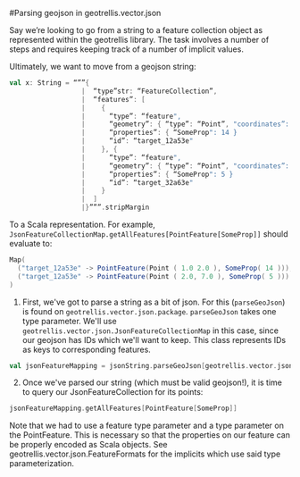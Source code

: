 #Parsing geojson in geotrellis.vector.json


Say we’re looking to go from a string to a feature collection object as represented within the geotrellis library. The task involves a number of steps and requires keeping track of a number of implicit values.

Ultimately, we want to move from a geojson string:
```Scala
val x: String = “””{
                  |  “type”str: “FeatureCollection”,
                  |  “features”: [
                  |    {
                  |      “type”: “feature",
                  |      “geometry”: { “type”: “Point”, "coordinates”: [1.0, 2.0] },
                  |      “properties”: { “SomeProp": 14 }
                  |      “id”: “target_12a53e"
                  |    }, {
                  |      “type”: “feature",
                  |      “geometry”: { “type”: “Point”, "coordinates”: [2.0, 7.0] },
                  |      “properties”: { “SomeProp": 5 }
                  |      “id”: “target_32a63e"
                  |    }
                  |  ]
                  |}”””.stripMargin
```
To a Scala representation. For example, `JsonFeatureCollectionMap.getAllFeatures[PointFeature[SomeProp]]` should evaluate to:
```Scala
Map(
  ("target_12a53e" -> PointFeature(Point ( 1.0 2.0 ), SomeProp( 14 ))),
  ("target_12a53e" -> PointFeature(Point ( 2.0, 7.0 ), SomeProp( 5 )))
)
```

1. First, we've got to parse a string as a bit of json. For this (`parseGeoJson`) is found on `geotrellis.vector.json.package`. `parseGeoJson` takes one type parameter. We'll use `geotrellis.vector.json.JsonFeatureCollectionMap` in this case, since our geojson has IDs which we'll want to keep. This class represents IDs as keys to corresponding features.
```Scala
val jsonFeatureMapping = jsonString.parseGeoJson[geotrellis.vector.json.JsonFeatureCollectionMap]
```

2. Once we've parsed our string (which must be valid geojson!), it is time to query our JsonFeatureCollection for its points:
```Scala
jsonFeatureMapping.getAllFeatures[PointFeature[SomeProp]]
```
Note that we had to use a feature type parameter and a type parameter on the PointFeature. This is necessary so that the properties on our feature can be properly encoded as Scala objects. See geotrellis.vector.json.FeatureFormats for the implicits which use said type parameterization.
